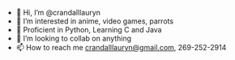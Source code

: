 - 👋 Hi, I’m @crandalllauryn
- 👀 I’m interested in anime, video games, parrots
- 🌱 Proficient in Python, Learning C and Java
- 💞️ I’m looking to collab on anything
- 📫 How to reach me crandalllauryn@gmail.com, 269-252-2914
